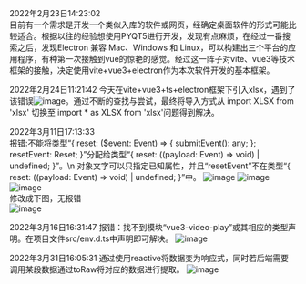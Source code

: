2022年2月23日14:23:02  
	目前有一个需求是开发一个类似入库的软件或网页，经确定桌面软件的形式可能比较适合。根据以往的经验想使用PYQT5进行开发，发现有点麻烦，在经过一番搜索之后，发现Electron 兼容 Mac、Windows 和 Linux，可以构建出三个平台的应用程序，有种第一次接触到vue的惊艳的感觉。经过这一阵子对vite、vue3等技术框架的接触，决定使用vite+vue3+electron作为本次软件开发的基本框架。

2022年2月24日11:21:42
	今天在vite+vue3+ts+electron框架下引入xlsx，遇到了该错误![image](https://user-images.githubusercontent.com/39286292/155452044-fc313595-7066-4e8a-b9eb-9ca42ec8e9cd.png)。通过不断的查找与尝试，最终将导入方式从 import XLSX from 'xlsx' 切换至 import * as XLSX from 'xlsx'问题得到解决。   
	
2022年3月11日17:13:33   
	报错:不能将类型“{ reset: ($event: Event) => { submitEvent(): any; }; resetEvent: Reset; }”分配给类型“{ reset: ((payload: Event) => void) | undefined; }”。\n  对象文字可以只指定已知属性，并且“resetEvent”不在类型“{ reset: ((payload: Event) => void) | undefined; }”中。
	![image](https://user-images.githubusercontent.com/39286292/157838073-19bef6b5-041f-45e7-a249-39f5967b0751.png)
![image](https://user-images.githubusercontent.com/39286292/157838112-b23ca87f-fde7-4553-9078-fad622abf2d8.png)
![image](https://user-images.githubusercontent.com/39286292/157838148-d2a24eac-334d-4693-aa26-d0dc0433f8ee.png)   
修改成下图，无报错   
![image](https://user-images.githubusercontent.com/39286292/157838926-b8185c85-d677-4c02-8883-14ca06337a37.png)

2022年3月16日16:31:47
报错：找不到模块“vue3-video-play”或其相应的类型声明。在项目文件src/env.d.ts中声明即可解决。
![image](https://user-images.githubusercontent.com/39286292/158549669-7349f053-8efb-47a2-aca0-cc22ddc139ae.png)

2022年3月31日16:05:31
通过使用reactive将数据变为响应式，同时若后端需要调用某段数据通过toRaw将对应的数据进行提取。
![image](https://user-images.githubusercontent.com/39286292/161007842-462ca1f6-2b07-4f5a-9f76-f00f0b9a2f47.png)
